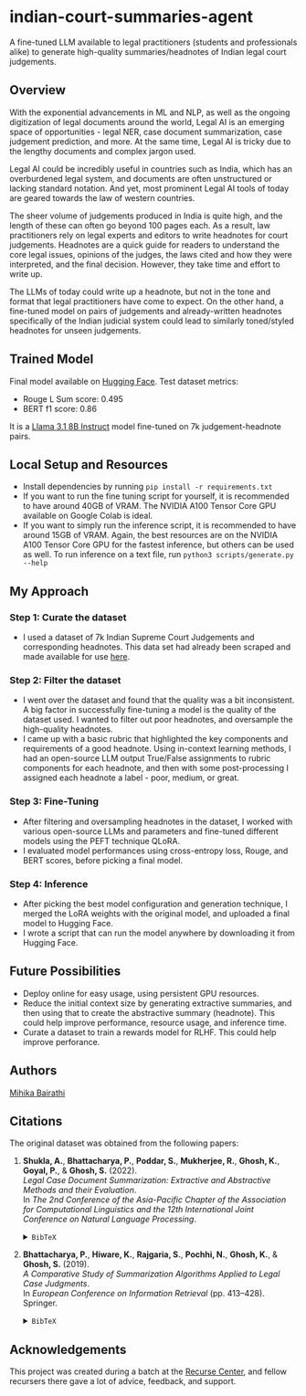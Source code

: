 # indian-court-summaries-agent
A fine-tuned LLM available to legal practitioners (students and professionals alike) to generate high-quality summaries/headnotes of Indian legal court judgements. 

## Overview
With the exponential advancements in ML and NLP, as well as the ongoing digitization of legal documents around the world, Legal AI is an emerging space of opportunities - legal NER, case document summarization, case judgement prediction, and more. At the same time, Legal AI is tricky due to the lengthy documents and complex jargon used.

Legal AI could be incredibly useful in countries such as India, which has an overburdened legal system, and documents are often unstructured or lacking standard notation. And yet, most prominent Legal AI tools of today are geared towards the law of western countries. 

The sheer volume of judgements produced in India is quite high, and the length of these can often go beyond 100 pages each. As a result, law practitioners rely on legal experts and editors to write headnotes for court judgements. Headnotes are a quick guide for readers to understand the core legal issues, opinions of the judges, the laws cited and how they were interpreted, and the final decision. However, they take time and effort to write up. 

The LLMs of today could write up a headnote, but not in the tone and format that legal practitioners have come to expect. On the other hand, a fine-tuned model on pairs of judgements and already-written headnotes specifically of the Indian judicial system could lead to similarly toned/styled headnotes for unseen judgements. 

## Trained Model
Final model available on [Hugging Face](https://huggingface.co/mihikabairathi/merged-llama-indian-court-headnotes). Test dataset metrics:
- Rouge L Sum score: 0.495
- BERT f1 score: 0.86

It is a [Llama 3.1 8B Instruct](https://huggingface.co/meta-llama/Llama-3.1-8B-Instruct) model fine-tuned on 7k judgement-headnote pairs. 

## Local Setup and Resources
- Install dependencies by running `pip install -r requirements.txt`
- If you want to run the fine tuning script for yourself, it is recommended to have around 40GB of VRAM. The NVIDIA A100 Tensor Core GPU available on Google Colab is ideal.
- If you want to simply run the inference script, it is recommended to have around 15GB of VRAM. Again, the best resources are on the NVIDIA A100 Tensor Core GPU for the fastest inference, but others can be used as well. To run inference on a text file, run `python3 scripts/generate.py --help`

## My Approach
### Step 1: Curate the dataset
- I used a dataset of 7k Indian Supreme Court Judgements and corresponding headnotes. This data set had already been scraped and made available for use [here](https://github.com/Law-AI/summarization). 

### Step 2: Filter the dataset
- I went over the dataset and found that the quality was a bit inconsistent. A big factor in successfully fine-tuning a model is the quality of the dataset used. I wanted to filter out poor headnotes, and oversample the high-quality headnotes. 
- I came up with a basic rubric that highlighted the key components and requirements of a good headnote. Using in-context learning methods, I had an open-source LLM output True/False assignments to rubric components for each headnote, and then with some post-processing I assigned each headnote a label - poor, medium, or great. 

### Step 3: Fine-Tuning
- After filtering and oversampling headnotes in the dataset, I worked with various open-source LLMs and parameters and fine-tuned different models using the PEFT technique QLoRA.
- I evaluated model performances using cross-entropy loss, Rouge, and BERT scores, before picking a final model. 

### Step 4: Inference
- After picking the best model configuration and generation technique, I merged the LoRA weights with the original model, and uploaded a final model to Hugging Face. 
- I wrote a script that can run the model anywhere by downloading it from Hugging Face.

## Future Possibilities
- Deploy online for easy usage, using persistent GPU resources. 
- Reduce the initial context size by generating extractive summaries, and then using that to create the abstractive summary (headnote). This could help improve performance, resource usage, and inference time. 
- Curate a dataset to train a rewards model for RLHF. This could help improve perforance. 

## Authors
[Mihika Bairathi](https://www.linkedin.com/in/mihikabairathi/)

## Citations
The original dataset was obtained from the following papers:

1. **Shukla, A.**, **Bhattacharya, P.**, **Poddar, S.**, **Mukherjee, R.**, **Ghosh, K.**, **Goyal, P.**, & **Ghosh, S.** (2022).  
   *Legal Case Document Summarization: Extractive and Abstractive Methods and their Evaluation*.  
   In *The 2nd Conference of the Asia-Pacific Chapter of the Association for Computational Linguistics and the 12th International Joint Conference on Natural Language Processing*.

   <details>
     <summary><code>BibTeX</code></summary>

   ```bibtex
    @inproceedings{shukla2022,
        title={Legal Case Document Summarization: Extractive and Abstractive Methods and their Evaluation},
        author={Shukla, Abhay and Bhattacharya, Paheli and Poddar, Soham and Mukherjee, Rajdeep and Ghosh, Kripabandhu and Goyal, Pawan and Ghosh, Saptarshi},
        booktitle={The 2nd Conference of the Asia-Pacific Chapter of the Association for Computational Linguistics and the 12th International Joint Conference on Natural Language Processing},
        year={2022}
    }
    ```

2. **Bhattacharya, P.**, **Hiware, K.**, **Rajgaria, S.**, **Pochhi, N.**, **Ghosh, K.**, & **Ghosh, S.** (2019).  
   *A Comparative Study of Summarization Algorithms Applied to Legal Case Judgments*.  
   In *European Conference on Information Retrieval* (pp. 413–428). Springer.

   <details>
     <summary><code>BibTeX</code></summary>

   ```bibtex
    @inproceedings{bhattacharya2019comparative,
        title={A comparative study of summarization algorithms applied to legal case judgments},
        author={Bhattacharya, Paheli and Hiware, Kaustubh and Rajgaria, Subham and Pochhi, Nilay and Ghosh, Kripabandhu and Ghosh, Saptarshi},
        booktitle={European Conference on Information Retrieval},
        pages={413--428},
        year={2019},
        organization={Springer}
    }
    ```

## Acknowledgements
This project was created during a batch at the [Recurse Center](https://www.recurse.com/), and fellow recursers there gave a lot of advice, feedback, and support. 
